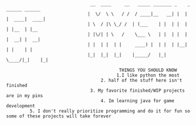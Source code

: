                                     __  ____     __   _____ _______ _    _ ______ ______ 
                                   |  \/  \ \   / /  / ____|__   __| |  | |  ____|  ____|
                                   | \  / |\ \_/ /  | (___    | |  | |  | | |__  | |__   
                                   | |\/| | \   /    \___ \   | |  | |  | |  __| |  __|  
                                   | |  | |  | |     ____) |  | |  | |__| | |    | |     
                                   |_|  |_|  |_|    |_____/   |_|   \____/|_|    |_|     

                                               THINGS YOU SHOULD KNOW  
                                              1.I like python the most
                                        2. half of the stuff here isn't finished
                                    3. My favorite finished/WIP projects are in my pins
                                        4. Im learning java for game development
             5. I don't really prioritize programming and do it for fun so some of these projects will take forever
  
